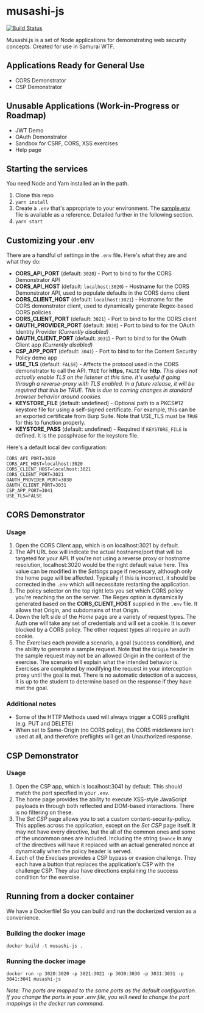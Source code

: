 # musashi-js
[![Build Status](https://travis-ci.org/SamuraiWTF/musashi-js.svg?branch=master)](https://travis-ci.org/SamuraiWTF/musashi-js)

Musashi.js is a set of Node applications for demonstrating web security concepts. Created for use in Samurai WTF.

## Applications Ready for General Use
 - CORS Demonstrator
 - CSP Demonstrator

 ## Unusable Applications (Work-in-Progress or Roadmap)
 - JWT Demo
 - OAuth Demonstrator
 - Sandbox for CSRF, CORS, XSS exercises
 - Help page

## Starting the services
You need Node and Yarn installed an in the path.
 1. Clone this repo
 2. `yarn install`
 3. Create a `.env` that's appropriate to your environment. The [sample.env](sample.env) file is available as a reference. Detailed further in the following section.
 4. `yarn start`

## Customizing your .env
There are a handful of settings in the `.env` file. Here's what they are and what they do:
 - **CORS_API_PORT** (default: `3020`) - Port to bind to for the CORS Demonstrator API
 - **CORS_API_HOST** (default: `localhost:3020`) - Hostname for the CORS Demonstrator API, used to populate defaults in the CORS demo client
 - **CORS_CLIENT_HOST** (default: `localhost:3021`) - Hostname for the CORS demonstrator client, used to dynamically generate Regex-based CORS policies
 - **CORS_CLIENT_PORT** (default: `3021`) - Port to bind to for the CORS client
 - **OAUTH_PROVIDER_PORT** (default: `3030`) - Port to bind to for the OAuth Identity Provider *(Currently disabled)*
 - **OAUTH_CLIENT_PORT** (default: `3031`) - Port to bind to for the OAuth Client app *(Currently disabled)*
 - **CSP_APP_PORT** (default: `3041`) - Port to bind to for the Content Security Policy demo app
 - **USE_TLS** (default: `FALSE`) - Affects the protocol used in the CORS demonstrator to call the API. `TRUE` for **https**, `FALSE` for **http**. *This does not actually enable TLS on the listener at this time. It's useful if going through a reverse-proxy with TLS enabled. In a future release, it will be required that this be TRUE. This is due to coming changes in standard browser behavior around cookies.*
 - **KEYSTORE_FILE** (default: undefined) - Optional path to a PKCS#12 keystore file for using a self-signed certificate. For example, this can be an exported certificate from Burp Suite. Note that USE_TLS must be `TRUE` for this to function properly.
 - **KEYSTORE_PASS** (default: undefined) - Required if `KEYSTORE_FILE` is defined. It is the passphrase for the keystore file.

Here's a default local dev configuration:
```
CORS_API_PORT=3020
CORS_API_HOST=localhost:3020
CORS_CLIENT_HOST=localhost:3021
CORS_CLIENT_PORT=3021
OAUTH_PROVIDER_PORT=3030
OAUTH_CLIENT_PORT=3031
CSP_APP_PORT=3041
USE_TLS=FALSE
```

## CORS Demonstrator
### Usage
 1. Open the CORS Client app, which is on localhost:3021 by default.
 2. The API URL box will indicate the actual hostname/port that will be targeted for your API. If you're not using a reverse proxy or hostname resolution, localhost:3020 would be the right default value here. This value can be modified in the *Settings* page if necessary, although only the home page will be affected. Typically if this is incorrect, it should be corrected in the `.env` which will necessitate restarting the application.
 3. The policy selector on the top right lets you set which CORS policy you're reaching the on the server. The Regex option is dynamically generated based on the **CORS_CLIENT_HOST** supplied in the `.env` file. It allows that Origin, and subdomains of that Origin.
 4. Down the left side of the *Home* page are a variety of request types. The Auth one will take any set of credentials and will set a cookie. It is *never* blocked by a CORS policy. The other request types all require an auth cookie.
 5. The *Exercises* each provide a scenario, a goal (success condition), and the ability to generate a sample request. Note that the `Origin` header in the sample request may not be an allowed Origin in the context of the exercise. The scenario will explain what the intended behavior is. Exercises are completed by modifying the request in your interception proxy until the goal is met. There is no automatic detection of a success, it is up to the student to determine based on the response if they have met the goal.

### Additional notes
 - Some of the HTTP Methods used will always trigger a CORS preflight (e.g. PUT and DELETE)
 - When set to Same-Origin (no CORS policy), the CORS middleware isn't used at all, and therefore preflights will get an Unauthorized response.


 ## CSP Demonstrator
 ### Usage
  1. Open the CSP app, which is localhost:3041 by default. This should match the port specified in your `.env`.
  2. The home page provides the ability to execute XSS-style JavaScript payloads in through both reflected and DOM-based interactions. There is no filtering on these.
  3. The *Set CSP* page allows you to set a custom content-security-policy. This applies across the application, except on the *Set CSP* page itself. It may not have every directive, but the all of the common ones and some of the uncommon ones are included. Including the string `$nonce` in any of the directives will have it replaced with an actual generated nonce at dynamically when the policy header is served.
  4. Each of the *Execises* provides a CSP bypass or evasion challenge. They each have a button that replaces the application's CSP with the challenge CSP. They also have directions explaining the success condition for the exercise.
 
## Running from a docker container
We have a Dockerfile!  So you can build and run the dockerized version as a convenience.

### Building the docker image
```
docker build -t musashi-js .
```
### Running the docker image
```
docker run -p 3020:3020 -p 3021:3021 -p 3030:3030 -p 3031:3031 -p 3041:3041 musashi-js
```

_Note: The ports are mapped to the same ports as the default configuration.  If you change the ports in your .env file, you will need to change the port mappings in the docker run command._
